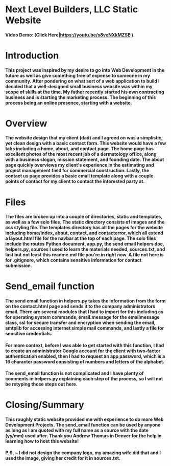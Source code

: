 # Next Level Builders, LLC Static Website
#### Video Demo:  (Click Here|https://youtu.be/s8veNXkMZSE )
# Introduction
#### This project was inspired by my desire to go into Web Development in the future as well as give something free of expense to someone in my community. After pondering on what sort of a web application to build I decided that a well-designed small business website was within my scope of skills at the time. My father recently started his own contracting business and is starting the marketing process. The beginning of this process being an online presence, starting with a website.

# Overview
#### The website design that my client (dad) and I agreed on was a simplistic, yet clean design with a basic contact form. This website would have a few tabs including a home, about, and contact page. The home page has excellent photos of the most recent job of a dermatology office, along with a business slogan, mission statement, and founding date. The about page quickly overviews my client's experience in the estimating and project management field for commercial construction. Lastly, the contact us page provides a basic email template along with a couple points of contact for my client to contact the interested party at.

# Files
#### The files are broken up into a couple of directories, static and templates, as well as a few solo files. The static directory consists of images and the css styling file. The templates directory has all the pages for the website including home/index, about, contact, and contacterror, which all extend a layout.html file for the navbar at the top of each page. The solo files include the routes Python document, app.py, the send email helpers doc, helpers.py, sources I used to learn the materials needed, sources.txt, and last but not least this readme.md file you're in right now. A file not here is for .gitignore, which contains sensitive information for contact submission.

# Send_email function
#### The send email function in helpers.py takes the information from the form on the contact.html page and sends it to the company administrators email. There are several modules that I had to import for this including os for operating system commands, email.message for the emailmessage class, ssl for secure transfer and encryption when sending the email, smtplib for accessing internet simple mail commands, and lastly a file for sensitive credentials.

#### For more context, before I was able to get started with this function, I had to create an administrator Google account for the client with two-factor authentication enabled, then I had to request an app password, which is a 16 character password consisting of numbers and letters of the alphabet.
#### The send_email function is not complicated and I have plenty of comments in helpers.py explaining each step of the process, so I will not be retyping those steps out here.

# Closing/Summary
#### This roughly static website provided me with experience to do more Web Development Projects. The send_email function can be used by anyone as long as I am quoted with my full name as a source with the date (yy/mm) used after. Thank you Andrew Thomas in Denver for the help in learning how to host this website!
#### P.S. ~ I did not design the company logo, my amazing wife did that and I used the image, giving her credit for it in sources.txt.
